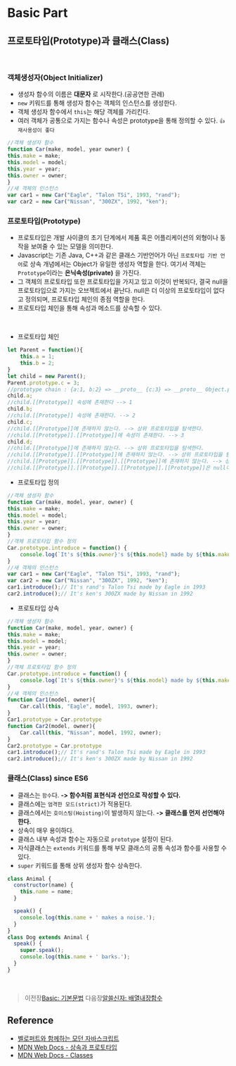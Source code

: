 # Basic Part

## 프로토타입(Prototype)과 클래스(Class)
<br/>

### 객체생성자(Object Initializer)
- 생성자 함수의 이름은 __대문자__ 로 시작한다.(공공연한 관례)
- `new` 키워드를 통해 생성자 함수는 객체의 인스턴스를 생성한다.
- 객체 생성자 함수에서 `this`는 해당 객체를 가리킨다.
- 여러 객체가 공통으로 가지는 함수나 속성은 prototype을 통해 정의할 수 있다. `👍재사용성이 좋다`
```javascript
//객체 생성자 함수
function Car(make, model, year owner) {
this.make = make;
this.model = model;
this.year = year;
this.owner = owner;
}
//새 객체의 인스턴스
var car1 = new Car("Eagle", "Talon TSi", 1993, "rand");
var car2 = new Car("Nissan", "300ZX", 1992, "ken");
```

### 프로토타입(Prototype)
- 프로토타입은 개발 사이클의 초기 단계에서 제품 혹은 어플리케이션의 외형이나 동작을 보여줄 수 있는 모델을 의미한다.
- Javascript는 기존 Java, C++과 같은 클래스 기반언어가 아닌 `프로토타입 기반 언어`로 상속 개념에서는 Object가 유일한 생성자 역할을 한다. 여기서 객체는 `Prototype`이라는 __은닉속성(private)__ 을 가진다. 
- 그 객체의 프로토타입 또한 프로토타입을 가지고 있고 이것이 반복되다, 결국 null을 프로토타입으로 가지는 오브젝트에서 끝난다. null은 더 이상의 프로토타입이 없다고 정의되며, 프로토타입 체인의 종점 역할을 한다.
- 프로토타입 체인을 통해 속성과 메소드를 상속할 수 있다.
<br/>

- 프로토타입 체인
```javascript
let Parent = function(){
    this.a = 1;
    this.b = 2;
}
let child = new Parent();
Parent.prototype.c = 3;
//prototype chain : {a:1, b:2} => __proto__ {c:3} => __proto__ Object.prototype => null
child.a;
//child.[[Prototype]] 속성에 존재한다 --> 1
child.b;
//child.[[Prototype]] 속성에 존재한다. --> 2
child.c;
//child.[[Prototype]]에 존재하지 않는다. --> 상위 프로토타입을 탐색한다.
//child.[[Prototype]].[[Prototype]]에 속성이 존재한다. --> 3
child.d;
//child.[[Prototype]]에 존재하지 않는다. --> 상위 프로토타입을 탐색한다.
//child.[[Prototype]].[[Prototype]]에 존재하지 않는다. --> 상위 프로토타입을 탐색한다.
//child.[[Prototype]].[[Prototype]].[[Prototype]]에 존재하지 않는다. --> 상위 프로토타입을 탐색한다.
//child.[[Prototype]].[[Prototype]].[[Prototype]].[[Prototype]]은 null이다. --> 탐색을 종료하고undefined를 반환한다.
```

- 프로토타입 정의
```javascript
//객체 생성자 함수
function Car(make, model, year, owner) {
this.make = make;
this.model = model;
this.year = year;
this.owner = owner;
}
//객체 프로토타입 함수 정의
Car.prototype.introduce = function() {
    console.log(`It's ${this.owner}'s ${this.model} made by ${this.make} in ${this.year}`)
}
//새 객체의 인스턴스
var car1 = new Car("Eagle", "Talon TSi", 1993, "rand");
var car2 = new Car("Nissan", "300ZX", 1992, "ken");
car1.introduce();// It's rand's Talon Tsi made by Eagle in 1993
car2.introduce();// It's ken's 300ZX made by Nissan in 1992
```

- 프로토타입 상속
```javascript
//객체 생성자 함수
function Car(make, model, year, owner) {
this.make = make;
this.model = model;
this.year = year;
this.owner = owner;
}
//객체 프로토타입 함수 정의
Car.prototype.introduce = function() {
    console.log(`It's ${this.owner}'s ${this.model} made by ${this.make} in ${this.year}`)
}
//새 객체의 인스턴스
function Car1(model, owner){
    Car.call(this, "Eagle", model, 1993, owner);
}
Car1.prototype = Car.prototype
function Car2(model, owner){
    Car.call(this, "Nissan", model, 1992, owner);
}
Car2.prototype = Car.prototype
car1.introduce();// It's rand's Talon Tsi made by Eagle in 1993
car2.introduce();// It's ken's 300ZX made by Nissan in 1992
```


### 클래스(Class) since ES6
- 클래스는 `함수`다. __-> 함수처럼 표현식과 선언으로 작성할 수 있다.__
- 클래스에는 `엄격한 모드(strict)`가 적용된다.
- 클래스에서는 `호이스팅(Hoisting)`이 발생하지 않는다. __-> 클래스를 먼저 선언해야한다.__
- 상속이 매우 용이하다.
- 클래스 내부 속성과 함수는 자동으로 `prototype` 설정이 된다.
- 자식클래스는 `extends` 키워드를 통해 부모 클래스의 공통 속성과 함수를 사용할 수 있다.
- `super` 키워드를 통해 상위 생성자 함수 상속한다.
```javascript
class Animal { 
  constructor(name) {
    this.name = name;
  }

  speak() {
    console.log(this.name + ' makes a noise.');
  }
}
class Dog extends Animal {
  speak() {
    super.speak();
    console.log(this.name + ' barks.');
  }
}
```
<br/>

>   이전장[Basic: 기본문법](https://github.com/ss-won/Javascript/blob/master/Basic/basic3.md)
>   다음장[알쓸신자: 배열내장함수](https://github.com/ss-won/Javascript/blob/master/ASSJ/assj1.md)

## Reference
- [벨로퍼트와 함께하는 모던 자바스크립트](https://learnjs.vlpt.us/)
- [MDN Web Docs - 상속과 프로토타입](https://developer.mozilla.org/ko/docs/Web/JavaScript/Guide/Inheritance_and_the_prototype_chain)
- [MDN Web Docs - Classes](https://developer.mozilla.org/ko/docs/Web/JavaScript/Reference/Classes)


